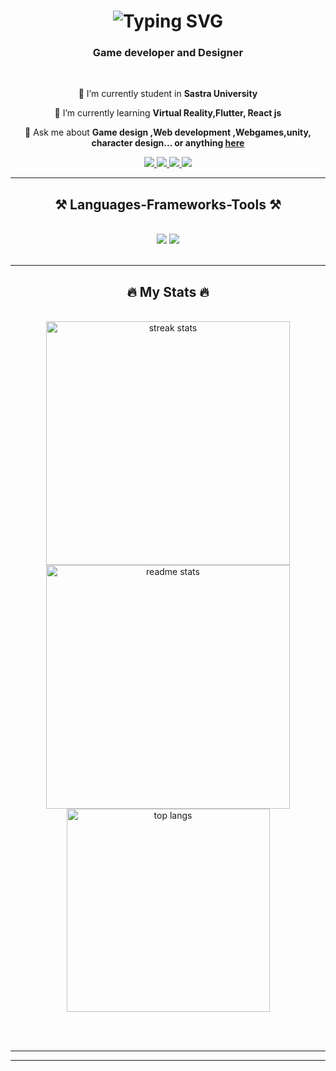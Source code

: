 

<h1 align="center">

  <img src="https://readme-typing-svg.herokuapp.com/?font=Righteous&size=35&color=EC7063&center=true&vCenter=true&width=500&height=70&duration=4000&lines=Hey+Everyone!+👋;+I'm+Jeeva+Krishna!;" alt="Typing SVG" />



 
</h1>

<h3 align="center">Game developer and Designer </h3>

<br/>

<div align="center">
 
 🔭 I’m currently student in **Sastra University**
 
 🌱 I’m currently learning **Virtual Reality,Flutter, React js**

💬 Ask me about **Game design ,Web development ,Webgames,unity, character design... or anything [here](https://github.com/Jeevakrishna/Jeevakrishna/issues)**

 </div>
 
<div align="center"> 
  <a href="mailto:jeevakrishna073@gmail.com">
    <img src="https://img.shields.io/badge/Gmail-333333?style=for-the-badge&logo=gmail&logoColor=red" />
  </a>
  <a href="https://linkedin.com/in/jeevakrishna73" target="_blank">
    <img src="https://img.shields.io/badge/LinkedIn-0077B5?style=for-the-badge&logo=linkedin&logoColor=white" target="_blank" />
  </a>
     </a>
    <a href="https://www.instagram.com/jeevakrishna._.73/" target="_blank">
     <img src="https://img.shields.io/badge/Instagram-E4405F?style=for-the-badge&logo=instagram&logoColor=white" target="_blank" /> 
  </a>
    <a href="https://twitter.com/Jeevakrish73" target="_blank">
     <img src="https://img.shields.io/badge/Twitter-1DA1F2?style=for-the-badge&logo=twitter&logoColor=white" target="_blank" /> 
    </a>
 
</div>

 <hr/>
 
<h2 align="center">⚒️ Languages-Frameworks-Tools ⚒️</h2>
<br/>
<div align="center">
    <img src="https://skillicons.dev/icons?i=html,css,javascript,vscode,github,git,tailwind,bootstrap" />
    <img src="https://skillicons.dev/icons?i=unity,blender,cpp,mongodb,java,mysql,threejs,python,flutter,firebase,figma" /><br>
</div>

<br/>
<hr/>



<h2 align="center">🔥 My Stats 🔥</h2>
<br>
<div align=center>
  <img width=390 src="https://github-readme-streak-stats-salesp07.vercel.app/?user=Jeevakrishna&count_private=true&theme=react&border_radius=10" alt="streak stats"/>
  <img width=390 src="https://github-readme-stats-salesp07.vercel.app/api?username=Jeevakrishna&count_private=true&show_icons=true&theme=react&rank_icon=github&border_radius=10" alt="readme stats" />
  <br/>
  <img width=325 align="center" src="https://github-readme-stats-salesp07.vercel.app/api/top-langs/?username=Jeevakrishna&hide=HTML&langs_count=8&layout=compact&theme=react&border_radius=10&size_weight=0.5&count_weight=0.5&exclude_repo=github-readme-stats" alt="top langs" />
</div>

<br/><br/>


<hr/>

<hr/>

<br/>



<br/>
